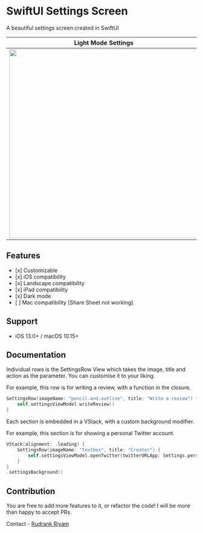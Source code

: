 # SwiftUI Settings Screen

A beautiful settings screen created in SwiftUI

Light Mode Settings        |  Dark Mode Setting
:-------------------------:|:-------------------------:
<img src="https://github.com/rudrankriyam/SwiftUI-Settings-Screen/blob/master/Screenshot%201.png" width="500">  | <img src="https://github.com/rudrankriyam/SwiftUI-Settings-Screen/blob/master/Screenshot%202.png" width="500">
## Features
- \[x]  Customizable
- \[x]  iOS compatibility
- \[x]  Landscape compatibility
- \[x] iPad compatibility
- \[x] Dark mode
- \[ ] Mac compatibility [Share Sheet not working]

## Support
- iOS 13.0+ / macOS 10.15+

##  Documentation

Individual rows is the SettingsRow View which takes the image, title and action as the parameter. You can customise it to your liking.  

For example, this row is for writing a review, with a function in the closure.

```Swift
SettingsRow(imageName: "pencil.and.outline", title: "Write a review") {
    self.settingsViewModel.writeReview()
}
```

Each section is embedded in a VStack, with a custom background modifier. 

For example, this section is for showing a personal Twitter account.

```Swift  
VStack(alignment: .leading) {
    SettingsRow(imageName: "textbox", title: "Creator") {
        self.settingsViewModel.openTwitter(twitterURLApp: Settings.personalTwitterApp, twitterURLWeb: Settings.personalTwitterWeb)
    }
}
.settingsBackground()
```
##  Contribution

You are free to add more features to it, or refactor the code! I will be more than happy to accept PRs. 

Contact - [Rudrank Riyam](https://twitter.com/rudrankriyam)
